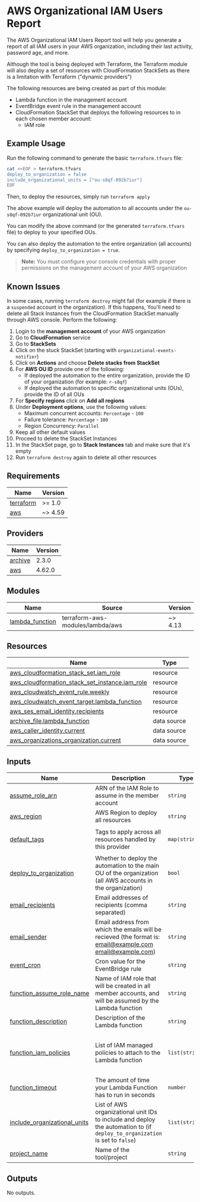 # AWS Organizational IAM Users Report

The AWS Organizational IAM Users Report tool will help you generate a report of all IAM users in your AWS organization, including their last activity, password age, and more.

Although the tool is being deployed with Terraform, the Terraform module will also deploy a set of resources with CloudFormation StackSets as there is a limitation with Terraform ("dynamic providers")

The following resources are being created as part of this module:
- Lambda function in the management account
- EventBridge event rule in the management account
- CloudFormation StackSet that deploys the following resources to in each chosen member account:
  - IAM role

## Example Usage

Run the following command to generate the basic `terraform.tfvars` file:

```bash
cat <<EOF > terraform.tfvars
deploy_to_organization = false
include_organizational_units = ["ou-s8qf-092b7iur"]
EOF
```

Then, to deploy the resources, simply run `terraform apply`

The above example will deploy the automation to all accounts under the `ou-s8qf-092b7iur` organizational unit (OU).

You can modify the above command (or the generated `terraform.tfvars` file) to deploy to your specified OUs.

You can also deploy the automation to the entire organization (all accounts) by specifying `deploy_to_organization = true`.

> **Note:** You must configure your console credentials with proper permissions on the management account of your AWS organization

## Known Issues

In some cases, running `terraform destroy` might fail (for example if there is a `suspended` account in the organization). If this happens, You'll need to delete all Stack Instances from the CloudFormation StackSet manually through AWS console. Perform the following:
1. Login to the **management account** of your AWS organization
2. Go to **CloudFormation** service
3. Go to **StackSets**
4. Click on the stuck StackSet (starting with `organizational-events-notifier`)
5. Click on **Actions** and choose **Delete stacks from StackSet**
6. For **AWS OU ID** provide  one of the following:
   - If deployed the automation to the entire organization, provide the ID of your organization (for example: `r-s8qf`)
   - If deployed the automation to specific organizational units (OUs), provide the ID of all OUs
7. For **Specify regions** click on **Add all regions**
8. Under **Deployment options**, use the following values:
   - Maximum concurrent accounts: `Percentage` - `100`
   - Failure tolerance: `Percentage` - `100`
   - Region Concurrency: `Parallel`
9.  Keep all other default values
10. Proceed to delete the StackSet Instances
11. In the StackSet page, go to **Stack Instances** tab and make sure that it's empty
12. Run `terraform destroy` again to delete all other resources

<!-- BEGIN_TF_DOCS -->
## Requirements

| Name | Version |
|------|---------|
| <a name="requirement_terraform"></a> [terraform](#requirement\_terraform) | >= 1.0 |
| <a name="requirement_aws"></a> [aws](#requirement\_aws) | ~> 4.59 |

## Providers

| Name | Version |
|------|---------|
| <a name="provider_archive"></a> [archive](#provider\_archive) | 2.3.0 |
| <a name="provider_aws"></a> [aws](#provider\_aws) | 4.62.0 |

## Modules

| Name | Source | Version |
|------|--------|---------|
| <a name="module_lambda_function"></a> [lambda\_function](#module\_lambda\_function) | terraform-aws-modules/lambda/aws | ~> 4.13 |

## Resources

| Name | Type |
|------|------|
| [aws_cloudformation_stack_set.iam_role](https://registry.terraform.io/providers/hashicorp/aws/latest/docs/resources/cloudformation_stack_set) | resource |
| [aws_cloudformation_stack_set_instance.iam_role](https://registry.terraform.io/providers/hashicorp/aws/latest/docs/resources/cloudformation_stack_set_instance) | resource |
| [aws_cloudwatch_event_rule.weekly](https://registry.terraform.io/providers/hashicorp/aws/latest/docs/resources/cloudwatch_event_rule) | resource |
| [aws_cloudwatch_event_target.lambda_function](https://registry.terraform.io/providers/hashicorp/aws/latest/docs/resources/cloudwatch_event_target) | resource |
| [aws_ses_email_identity.recipients](https://registry.terraform.io/providers/hashicorp/aws/latest/docs/resources/ses_email_identity) | resource |
| [archive_file.lambda_function](https://registry.terraform.io/providers/hashicorp/archive/latest/docs/data-sources/file) | data source |
| [aws_caller_identity.current](https://registry.terraform.io/providers/hashicorp/aws/latest/docs/data-sources/caller_identity) | data source |
| [aws_organizations_organization.current](https://registry.terraform.io/providers/hashicorp/aws/latest/docs/data-sources/organizations_organization) | data source |

## Inputs

| Name | Description | Type | Default | Required |
|------|-------------|------|---------|:--------:|
| <a name="input_assume_role_arn"></a> [assume\_role\_arn](#input\_assume\_role\_arn) | ARN of the IAM Role to assume in the member account | `string` | `null` | no |
| <a name="input_aws_region"></a> [aws\_region](#input\_aws\_region) | AWS Region to deploy all resources | `string` | `"us-east-1"` | no |
| <a name="input_default_tags"></a> [default\_tags](#input\_default\_tags) | Tags to apply across all resources handled by this provider | `map(string)` | <pre>{<br>  "Terraform": "True"<br>}</pre> | no |
| <a name="input_deploy_to_organization"></a> [deploy\_to\_organization](#input\_deploy\_to\_organization) | Whether to deploy the automation to the main OU of the organization (all AWS accounts in the organization) | `bool` | `true` | no |
| <a name="input_email_recipients"></a> [email\_recipients](#input\_email\_recipients) | Email addresses of recipients (comma separated) | `string` | `"danielvaknin10@gmail.com"` | no |
| <a name="input_email_sender"></a> [email\_sender](#input\_email\_sender) | Email address from which the emails will be recieved (the format is: email@example.com <email@example.com>) | `string` | `"daniel@terasky.com <daniel@terasky.com>"` | no |
| <a name="input_event_cron"></a> [event\_cron](#input\_event\_cron) | Cron value for the EventBridge rule | `string` | `"cron(0 10 3 * ? *)"` | no |
| <a name="input_function_assume_role_name"></a> [function\_assume\_role\_name](#input\_function\_assume\_role\_name) | Name of IAM role that will be created in all member accounts, and will be assumed by the Lambda function | `string` | `"OrganizationIAMUsersReportLambda"` | no |
| <a name="input_function_description"></a> [function\_description](#input\_function\_description) | Description of the Lambda function | `string` | `"Lambda function to send a report of all IAM users in the organization"` | no |
| <a name="input_function_iam_policies"></a> [function\_iam\_policies](#input\_function\_iam\_policies) | List of IAM managed policies to attach to the Lambda function | `list(string)` | <pre>[<br>  "arn:aws:iam::aws:policy/AWSOrganizationsReadOnlyAccess",<br>  "arn:aws:iam::aws:policy/AmazonSESFullAccess"<br>]</pre> | no |
| <a name="input_function_timeout"></a> [function\_timeout](#input\_function\_timeout) | The amount of time your Lambda Function has to run in seconds | `number` | `60` | no |
| <a name="input_include_organizational_units"></a> [include\_organizational\_units](#input\_include\_organizational\_units) | List of AWS organizational unit IDs to include and deploy the automation to (if `deploy_to_organization` is set to `false`) | `list(string)` | `[]` | no |
| <a name="input_project_name"></a> [project\_name](#input\_project\_name) | Name of the tool/project | `string` | `"organizational-iam-users-report"` | no |

## Outputs

No outputs.
<!-- END_TF_DOCS -->